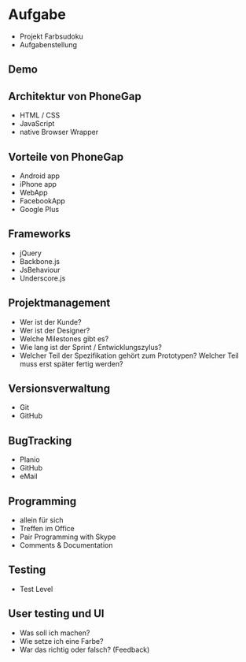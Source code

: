 # Aufgabe
- Projekt Farbsudoku
- Aufgabenstellung

## Demo

## Architektur von PhoneGap
- HTML / CSS
- JavaScript
- native Browser Wrapper

## Vorteile von PhoneGap
- Android app
- iPhone app
- WebApp
- FacebookApp
- Google Plus

## Frameworks
- jQuery
- Backbone.js
- JsBehaviour
- Underscore.js


## Projektmanagement
- Wer ist der Kunde?
- Wer ist der Designer?
- Welche Milestones gibt es?
- Wie lang ist der Sprint / Entwicklungszylus?
- Welcher Teil der Spezifikation gehört zum Prototypen? Welcher Teil muss erst später fertig werden?

## Versionsverwaltung
- Git
- GitHub

## BugTracking
- Planio
- GitHub
- eMail


## Programming
- allein für sich
- Treffen im Office
- Pair Programming with Skype
- Comments & Documentation

## Testing
- Test Level

## User testing und UI
- Was soll ich machen?
- Wie setze ich eine Farbe?
- War das richtig oder falsch? (Feedback)
